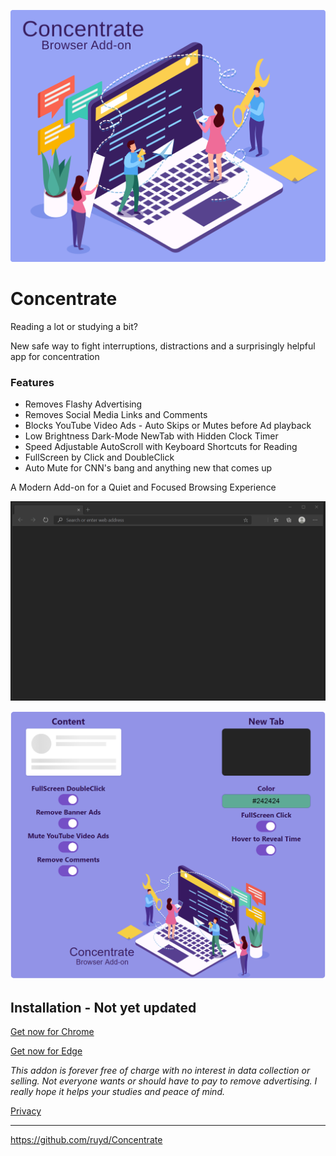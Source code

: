 ![Image](images/Concentrate.svg)

# Concentrate

Reading a lot or studying a bit?

New safe way to fight interruptions, distractions and a surprisingly helpful app for concentration

### Features

- Removes Flashy Advertising
- Removes Social Media Links and Comments
- Blocks YouTube Video Ads - Auto Skips or Mutes before Ad playback
- Low Brightness Dark-Mode NewTab with Hidden Clock Timer
- Speed Adjustable AutoScroll with Keyboard Shortcuts for Reading
- FullScreen by Click and DoubleClick
- Auto Mute for CNN's bang and anything new that comes up

A Modern Add-on for a Quiet and Focused Browsing Experience

![Image](visuals/ConcentrateUI.gif)

![Image](visuals/Options.png)

## Installation - Not yet updated

[Get now for Chrome](https://chrome.google.com/webstore/detail/goecnaonchbggnbifdlgcdflabaiilpj)

[Get now for Edge](https://microsoftedge.microsoft.com/addons/detail/mmlolmfkhnilblibmnalmkinojfpcckh)

_This addon is forever free of charge with no interest in data collection or selling. Not everyone wants or should have to pay to remove advertising. I really hope it helps your studies and peace of mind._

[Privacy](PRIVACY.TXT)

---

https://github.com/ruyd/Concentrate
